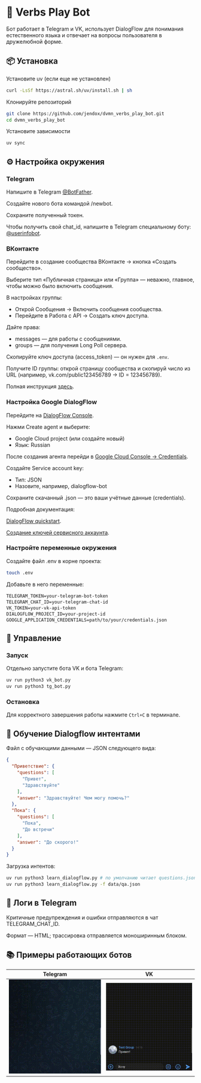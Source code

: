 # 🤖 Verbs Play Bot

Бот работает в Telegram и VK, использует DialogFlow для понимания естественного языка и отвечает на вопросы пользователя в дружелюбной форме.

## 📦 Установка

 Установите uv (если еще не установлен)
```bash
curl -LsSf https://astral.sh/uv/install.sh | sh
```

Клонируйте репозиторий
```bash
git clone https://github.com/jendox/dvmn_verbs_play_bot.git
cd dvmn_verbs_play_bot
```

Установите зависимости
```bash
uv sync
```

## ⚙️ Настройка окружения

### Telegram

Напишите в Telegram [@BotFather](https://telegram.me/BotFather).

Создайте нового бота командой /newbot.

Сохраните полученный токен.

Чтобы получить свой chat_id, напишите в Telegram специальному боту: [@userinfobot](https://telegram.me/userinfobot).

### ВКонтакте

Перейдите в создание сообщества ВКонтакте → кнопка «Создать сообщество».

Выберите тип «Публичная страница» или «Группа» — неважно, главное, чтобы можно было включить сообщения.

В настройках группы:

- Открой Сообщения → Включить сообщения сообщества.
- Перейдите в Работа с API → Создать ключ доступа.

Дайте права:

- messages — для работы с сообщениями.
- groups — для получения Long Poll сервера.

Скопируйте ключ доступа (access_token) — он нужен для `.env`.

Получите ID группы: открой страницу сообщества и скопируй число из URL
(например, vk.com/public123456789 → ID = 123456789).

Полная инструкция [здесь](https://dev.vk.com/ru/api/community).

### Настройка Google DialogFlow

Перейдите на [DialogFlow Console](https://dialogflow.cloud.google.com/).

Нажми Create agent и выберите:

- Google Cloud project (или создайте новый)
- Язык: Russian

После создания агента перейди в [Google Cloud Console → Credentials](https://console.cloud.google.com/apis/credentials).

Создайте Service account key:

- Тип: JSON
- Назовите, например, dialogflow-bot

Сохраните скачанный .json — это ваши учётные данные (credentials).

Подробная документация:

[DialogFlow quickstart](https://cloud.google.com/dialogflow/docs/quickstart).

[Создание ключей сервисного аккаунта](https://cloud.google.com/docs/authentication/getting-started).


### Настройте переменные окружения

Создайте файл .env в корне проекта:
```bash
touch .env
```

Добавьте в него переменные:
```env
TELEGRAM_TOKEN=your-telegram-bot-token
TELEGRAM_CHAT_ID=your-telegram-chat-id
VK_TOKEN=your-vk-api-token
DIALOGFLOW_PROJECT_ID=your-project-id
GOOGLE_APPLICATION_CREDENTIALS=path/to/your/credentials.json
```

## 🚀 Управление

### Запуск

Отдельно запустите бота VK и бота Telegram:

```bash
uv run python3 vk_bot.py
uv run python3 tg_bot.py
```

### Остановка

Для корректного завершения работы нажмите `Ctrl+C` в терминале.

## 🧠 Обучение Dialogflow интентами

Файл с обучающими данными — JSON следующего вида:
```json
{
  "Приветствие": {
    "questions": [
      "Привет",
      "Здравствуйте"
    ],
    "answer": "Здравствуйте! Чем могу помочь?"
  },
  "Пока": {
    "questions": [
      "Пока",
      "До встречи"
    ],
    "answer": "До скорого!"
  }
}
```

Загрузка интентов:
```bash
uv run python3 learn_dialogflow.py # по умолчанию читает questions.json
uv run python3 learn_dialogflow.py -f data/qa.json
```

## 📝 Логи в Telegram

Критичные предупреждения и ошибки отправляются в чат TELEGRAM_CHAT_ID.

Формат — HTML; трассировка отправляется моноширинным блоком.

## 📚 Примеры работающих ботов

| Telegram | VK               |
|-----------|------------------|
| ![Telegram](docs/demo_telegram.gif) | ![VK](docs/demo_vk.gif) |

